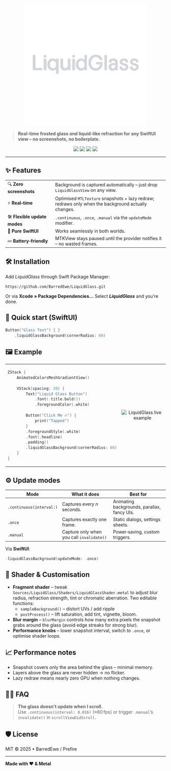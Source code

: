 <p align="center">
  <img src="Docs/Logo.png" width="380" alt="LiquidGlass logo" />
</p>

> **Real‑time frosted glass and liquid‑like refraction for any SwiftUI view – no screenshots, no boilerplate.**

<p align="center">
  <a href="https://swiftpackageindex.com/YourOrg/LiquidGlassSwift"><img src="https://img.shields.io/badge/Swift_Package-Compatible-5E5E5E?style=for-the-badge&logo=swift"/></a>
  <img src="https://img.shields.io/badge/iOS‑14%2B-blue?style=for-the-badge&logo=apple"/>
  <img src="https://img.shields.io/badge/Swift‑5.9-orange?style=for-the-badge&logo=swift"/>
  <img src="https://img.shields.io/badge/License-MIT-green?style=for-the-badge"/>
</p>

---

## ✨ Features

|                              |                                                                                                    |
| ---------------------------- | -------------------------------------------------------------------------------------------------- |
| 🔍 **Zero screenshots**      | Background is captured automatically – just drop `LiquidGlassView` on any view.           |
| ⚡ **Real‑time**              | Optimised `MTLTexture` snapshots + lazy redraw; redraws only when the background actually changes. |
| 🛠 **Flexible update modes** | `.continuous`, `.once`, `.manual` via the `updateMode` modifier.                    |
| 🧩 **Pure SwiftUI**          | Works seamlessly in both worlds.                                                                   |
| 💤 **Battery‑friendly**      | MTKView stays paused until the provider notifies it – no wasted frames.                            |

## 🛠 Installation

Add *LiquidGlass* through Swift Package Manager:

```text
https://github.com/BarredEwe/LiquidGlass.git
```

Or via **Xcode » Package Dependencies…**
Select ***LiquidGlass*** and you’re done.

## 🚀 Quick start (SwiftUI)

```swift
Button("Glass Text") { }
    .liquidGlassBackground(cornerRadius: 60)
```

## 🖼 Example

<table>
<tr>
<td width="50%">
  
```swift
ZStack {
    AnimatedColorsMeshGradientView()

    VStack(spacing: 20) {
        Text("Liquid Glass Button")
            .font(.title.bold())
            .foregroundColor(.white)

        Button("Click Me 🔥") {
            print("Tapped")
        }
        .foregroundStyle(.white)
        .font(.headline)
        .padding()
        .liquidGlassBackground(cornerRadius: 60)
    }
}
```
</td>

<td width="50%" align="center">
  <img src="Docs/Example.gif" width="340" alt="LiquidGlass live example" />
</td>
</tr>
</table>

## ⚙️ Update modes

| Mode                     | What it does                              | Best for                                    |
| ------------------------ | ----------------------------------------- | ------------------------------------------- |
| `.continuous(interval:)` | Captures every *n* seconds.               | Animating backgrounds, parallax, fancy UIs. |
| `.once`                  | Captures exactly one frame.               | Static dialogs, settings sheets.            |
| `.manual`                | Capture only when you call `invalidate()` | Power‑saving, custom triggers.              |

Via **SwiftUI**:

```swift
.liquidGlassBackground(updateMode: .once)
```

## 🎨 Shader & Customisation

* **Fragment shader** – tweak `Sources/LiquidGlass/Shaders/LiquidGlassShader.metal` to adjust blur radius, refraction strength, tint or chromatic aberration. Two editable functions:
  * `sampleBackground()` – distort UVs / add ripple
  * `postProcess()` – lift saturation, add tint, vignette, bloom.
* **Blur margin** – `blurMargin` controls how many extra pixels the snapshot grabs around the glass (avoid edge streaks for strong blur).
* **Performance knobs** – lower snapshot interval, switch to `.once`, or optimise shader loops.

## 📈 Performance notes

* Snapshot covers only the area behind the glass – minimal memory.
* Layers above the glass are never hidden → no flicker.
* Lazy redraw means nearly zero GPU when nothing changes.

## 🙋‍♂️ FAQ

> **The glass doesn’t update when I scroll.**  
> Use `.continuous(interval: 0.016)` (≈60 fps) or trigger `.manual`’s `invalidate()` in `scrollViewDidScroll`.

## 🛡 License

MIT © 2025 • BarredEwe / Prefire

---

**Made with ❤️ & Metal**

```
